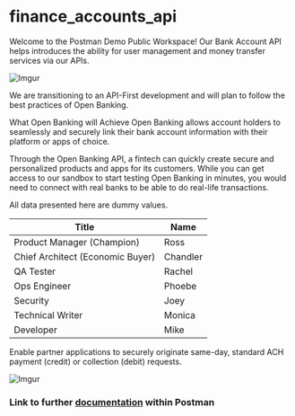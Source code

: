 # finance_accounts_api
Welcome to the Postman Demo Public Workspace! 
Our Bank Account API helps introduces the ability for user management and money transfer services via our APIs.

![Imgur](https://i.imgur.com/lSrdUFr.png)

We are transitioning to an API-First development and will plan to follow the best practices of Open Banking.

What Open Banking will Achieve
Open Banking allows account holders to seamlessly and securely link their bank account information with their platform or apps of choice.

Through the Open Banking API, a fintech can quickly create secure and personalized products and apps for its customers. While you can get access to our sandbox to start testing Open Banking in minutes, you would need to connect with real banks to be able to do real-life transactions.

All data presented here are dummy values.


| Title           | Name        |
| --------------- | ----------- |
| Product Manager (Champion)| Ross        |
| Chief Architect (Economic Buyer) | Chandler    |
| QA Tester       | Rachel      |
| Ops Engineer    | Phoebe      |
| Security        | Joey       |
| Technical Writer | Monica |
| Developer | Mike |

<h>

Enable partner applications to securely originate same-day, standard ACH payment (credit) or collection (debit) requests.

![Imgur](https://i.imgur.com/dlDs6Lu.jpg)

### Link to further [documentation](https://www.postman.com/finance-demo/workspace/retail-banking-pm-bank/documentation/15405603-d51d639c-b881-47d9-badd-0dfc1a0f1ed2) within Postman
